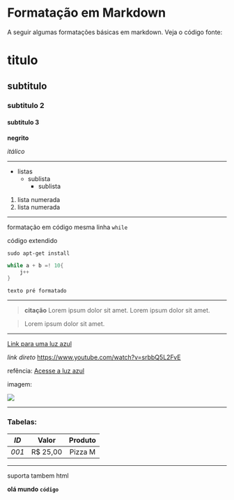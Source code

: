 # **Formatação em Markdown**
A seguir algumas formatações básicas em markdown. Veja o código fonte:
#
# titulo
## subtitulo
### subtitulo 2
#### subtitulo 3

**negrito**

*itálico*
***
- listas
  - sublista
    - sublista

1. lista numerada
2. lista numerada
***
formatação em código mesma linha `while`

código extendido
```console
sudo apt-get install
```

```c
while a + b =! 10{
    j++
}
```

    texto pré formatado
***
> **citação** Lorem ipsum dolor sit amet.
> Lorem ipsum dolor sit amet.

> Lorem ipsum dolor sit amet.
***
[Link para uma luz azul](https://www.youtube.com/watch?v=srbbQ5L2FvE)

*link direto* https://www.youtube.com/watch?v=srbbQ5L2FvE

refência: [Acesse a luz azul][link-luzAzul]


[link-luzAzul]: https://www.youtube.com/watch?v=srbbQ5L2FvE

imagem:

![](https://starecat.com/content/wp-content/uploads/die-for-the-first-time-dark-souls-achievement-dog-doge-meme.jpg)
***

### Tabelas:
|*ID*|Valor|Produto|
|:-:|:-:|:-:|
|*001*|R$ 25,00| Pizza M|
---

suporta tambem html

<b> olá mundo `código`<b>
